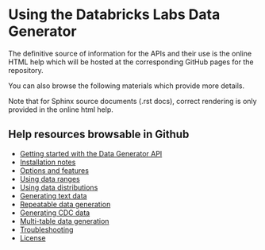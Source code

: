 # Using the Databricks Labs Data Generator

The definitive source of information for the APIs and their use is the online HTML help which will be
hosted at the corresponding GitHub pages for the repository.

You can also browse the following materials which provide more details.

Note that for Sphinx source documents (.rst docs), correct rendering is only provided in the online html help.

## Help resources browsable in Github

- [Getting started with the Data Generator API](source/APIDOCS.md)
- [Installation notes](source/installation_notes.rst)
- [Options and features](source/options_and_features.rst)
- [Using data ranges](source/DATARANGES.md)
- [Using data distributions](source/DISTRIBUTIONS.md)
- [Generating text data](source/textdata.rst)
- [Repeatable data generation](source/repeatable_data_generation.rst)
- [Generating CDC data](source/generating_cdc_data.rst)
- [Multi-table data generation](source/multi_table_data.rst)
- [Troubleshooting](source/troubleshooting.rst)
- [License](source/license.rst)